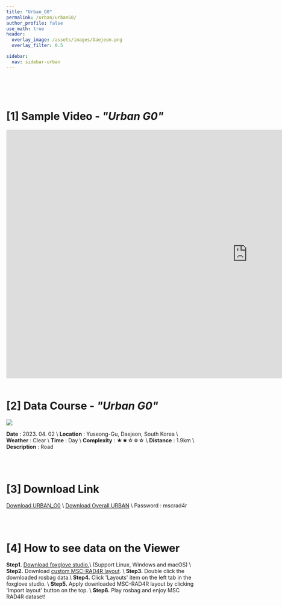 ```yaml
---
title: "Urban_G0"
permalink: /urban/urbanG0/
author_profile: false
use_math: true
header:
  overlay_image: /assets/images/Daejeon.png
  overlay_filter: 0.5

sidebar:
  nav: sidebar-urban
---
```


<br/>
<br/>
<br/>



# [1] Sample Video - *"Urban G0"*

<iframe width="1280" height="660" src="https://www.youtube.com/embed/I2g-zj-wrtc" title="URBAN A1" frameborder="0" allow="accelerometer; autoplay; clipboard-write; encrypted-media; gyroscope; picture-in-picture; web-share" allowfullscreen></iframe>

<br/>
<br/>

# [2] Data Course - *"Urban G0"*
![ ](https://drive.google.com/uc?id=1MVOu3JlF-K0f12qMQKPRcmYbzuQ4InVM)

**Date** : 2023. 04. 02 \\
**Location** : Yuseong-Gu, Daejeon, South Korea \\
**Weather** : Clear     \\
**Time** : Day          \\
**Complexity** : ★★☆☆☆  \\
**Distance** : 1.9km    \\
**Description** : Road


<br/>
<br/>


# [3] Download Link
[Download URBAN_G0](http://gofile.me/70cMI/cOFvUQAuh) \\
[Download Overall URBAN](http://gofile.me/70cMI/TjQ5Rozfq) \\
Password : mscrad4r 





<br/>
<br/>


# [4] How to see data on the Viewer
**Step1.** [Download foxglove studio.](https://foxglove.dev/)\\
(Support Linux, Windows and macOS) \\
**Step2.** Download [custom MSC-RAD4R layout](http://gofile.me/70cMI/tMGPgp6iZ). \\
**Step3.** Double click the downloaded rosbag data.\\
**Step4.** Click 'Layouts' item on the left tab in the foxglove studio. \\
**Step5.** Apply downloaded MSC-RAD4R layout by clicking 'Import layout' button on the top. \\
**Step6.** Play rosbag and enjoy MSC RAD4R dataset!
<br/>
<br/>



